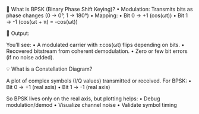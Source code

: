 📡 What is BPSK (Binary Phase Shift Keying)?
	•	Modulation: Transmits bits as phase changes (0 → 0°, 1 → 180°)
	•	Mapping:
	•	Bit 0 → +1 (cos(ωt))
	•	Bit 1 → -1 (cos(ωt + π) = -cos(ωt))

🔎 Output:

You’ll see:
	•	A modulated carrier with ±cos(ωt) flips depending on bits.
	•	Recovered bitstream from coherent demodulation.
	•	Zero or few bit errors (if no noise added).

💡 What is a Constellation Diagram?

A plot of complex symbols (I/Q values) transmitted or received. For BPSK:
	•	Bit 0 → +1 (real axis)
	•	Bit 1 → -1 (real axis)

So BPSK lives only on the real axis, but plotting helps:
	•	Debug modulation/demod
	•	Visualize channel noise
	•	Validate symbol timing